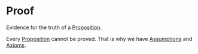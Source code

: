 # Proof
Evidence for the truth of a [Proposition](Proposition.md).

Every [Proposition](Proposition.md) cannot be proved. That is why we have [Assumptions](Assumptions.md) and [Axioms](Axioms.md).